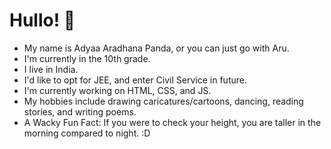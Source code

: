 # Hullo! 👋
- My name is Adyaa Aradhana Panda, or you can just go with Aru. 
- I'm currently in the 10th grade.
- I live in India.
- I'd like to opt for JEE, and enter Civil Service in future.
- I'm currently working on HTML, CSS, and JS.
- My hobbies include drawing caricatures/cartoons, dancing, reading stories, and writing poems.
- A Wacky Fun Fact: If you were to check your height, you are taller in the morning compared to night. :D
